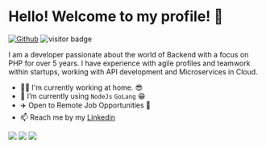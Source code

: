# Hello! Welcome to my profile! 👋

[![Github](https://img.shields.io/github/followers/vctaragao?label=Follow&style=social)](https://github.com/vctaragao)
<img src="https://visitor-badge.laobi.icu/badge?page_id=vctaragao.vctaragao" alt="visitor badge"/>  

I am a developer passionate about the world of Backend with a focus on PHP for over 5 years. I have experience with agile profiles and teamwork within startups, working with API development and Microservices in Cloud.

- 👨‍💻 I'm currently working at home. 😎
- 🤔 I’m currently using `NodeJs` `GoLang` 😁
- ✈️ Open to Remote Job Opportunities 🍻
- 📫 Reach me by my [Linkedin](https://www.linkedin.com/in/victor-moraes-aragao/)
 
<div> 
  <a href="https://www.instagram.com/vitu.dev/" target="_blank"><img src="https://img.shields.io/badge/-Instagram-%23E4405F?style=for-the-badge&logo=instagram&logoColor=white" target="_blank"></a>
 	<a href="https://www.twitch.tv/vitu_moraes" target="_blank"><img src="https://img.shields.io/badge/Twitch-9146FF?style=for-the-badge&logo=twitch&logoColor=white" target="_blank"></a>
  <a href="https://www.linkedin.com/in/victor-moraes-aragao/" target="_blank"><img src="https://img.shields.io/badge/-LinkedIn-%230077B5?style=for-the-badge&logo=linkedin&logoColor=white" target="_blank"></a> 
</div>
